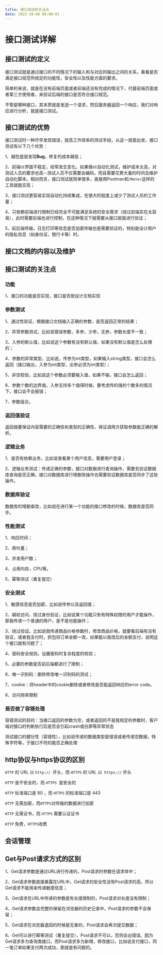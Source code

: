 ```yaml
---
title: 接口测试的关注点
date: 2022-10-08 00:00:01
---
```


# 接口测试详解

## 接口测试的定义

接口测试就是通过接口的不同情况下的输入和与对应的输出之间的关系，看看是否满足接口规范所规定的功能性，安全性以及性能方面的要求。

简单的来说，就是在没有前端页面或者前端还没有完成的情况下，代替前端页面或者第三方使用者，来验证后端的接口是否符合接口规范。

不管是哪种接口，其本质就是发送一个请求，然后服务器返回一个响应，我们对响应进行分析，就是接口测试。

## 接口测试的优势

接口测试时一种尽早发现错误，提高工作效率的测试手段，从这一层面出发，接口测试有以下几个优势：

1、越在底层发现**Bug**，修复的成本越低；

2、前端`UI`界面不稳定，经常发生变化。如果做`UI`自动化测试，维护成本太高，对测试人员的要求也高--测试人员不仅需要会编码，而且需要花费大量的时间去维护自动化脚本。相对而言，接口测试就简单很多，直接用Postman和`JMeter`这样的工具就能实现；

3、接口测试更容易实现自动化持续集成，在很大的程度上减少了测试人员的工作量；

4、只依赖前端进行限制已经完全不可能满足系统的安全需求（绕过前端实在太容易），此时需要后端也进行控制，在这种情况下就需要从接口层面进行验证；

5、前后端传输，日志打印等信息是否加密传输也是需要验证的，特别是设计用户的隐私信息（如身份证，银行卡等）时。

## 接口文档的内容以及维护

## 接口测试的关注点

### 功能

1、接口的功能是否实现，接口是否按设计文档实现

### 参数测试

1、通过性验证，根据接口文档输入正确的参数，是否返回正常的结果；

2、异常参数测试，比如说错误参数，多参，少参，无参，参数长度不一致；

3、入参的默认值，比如说这个参数有没有默认值，如果没有默认值是怎么处理的；

4、参数的异常类型，比如说，传参为int类型，如果输入string类型，接口会怎么返回（接口输出，入参为int类型，出参必须为int类型）；

5、非空校验，比如说这个参数必须要输入值，如果不输，接口会怎么返回；

6、参数个数的边界值，入参支持多个值得时候，要考虑传的值的个数多的情况下，接口会不会报错；

7、参数组合。

### 返回值验证

返回值要保证内容需要的正确性和类型的正确性，保证调用方获取参数能正确的解析。

### 逻辑业务

1、是否有依赖业务，比如说查看某个用户信息，需要用户登录；

2、逻辑业务测试：传递正确的参数，接口对数据进行查询操作，需要去验证数据库查询是否正确，接口对数据库进行增删改操作也需要验证数据库是否同步了这些操作。

### 数据库验证

数据库的增删查改，比如说在进行某一个功能的接口修改的时候，数据库是否同步。

### 性能测试

1、响应时间；

2、吞吐量；

3、并发用户数；

4、占用内存，CPU等。

5、幂等测试（重复提交）

### 安全测试

1、敏感信息是否加密，比如说传参以及返回值；

2、越权访问，绕过身份验证，比如说某个功能只有有特殊权限的用户才能操作，那我传递一个普通的用户，是不是也能操作；

3、绕过验证。比如说我传递商品价格参数时，修改商品价格，就要看后端有没有验证，或者我支付时，抓包将订单金额一改，如果能以我改后的金额支付，说明这个接口就有问题了；

4、密码安全规则，设置密码时复杂程度的校验；

5、必要的参数是否前后端都进行了限制；

6、唯一识别码：删除修改唯一识别码的测试；

7、cookie：将header中的cookie删除或者修改是否能返回响应的error code。

8、访问频率限制

### 是否做了容错处理

容错测试的目的：当接口返回的参数为空，或者返回的不是我规定的参数时，客户端对接口的判断执行后是否会引起crash或白屏等异常状态

测试接口的健壮性（容错性），比如说传递的数据类型是错误或者传递空数据，特殊字符等，于接口不符的能否正确处理

## http协议与https协议的区别

`HTTP` 的 URL 以 `http:// `开头，而 `HTTPS` 的 URL 以` https://` 开头 

`HTTP` 是不安全的，而 `HTTPS `是安全的 

`HTTP` 标准端口是 80 ，而 `HTTPS` 的标准端口是 443 

`HTTP` 无需加密，而` HTTPS `对传输的数据进行加密 

`HTTP` 无需证书，而 `HTTPS` 需要认证证书 

`HTTP` 免费，`HTTPS`收费

## 会话管理

## Get与Post请求方式的区别

1、Get请求参数是通过URL进行传递的，Post请求的参数在请求体中；

2、Get请求参数直接暴露在URL中，Get请求的安全性没有Post请求的高，所以Get请求不能用来传递敏感信息；

3、Get请求在URL中传递的参数是有长度限制的，Post请求对长度没有限制；

4、Get请求参数会完整的保留在浏览器的历史记录中，Post请求的参数不会保留；

5、Get请求在浏览器退回的时候是无害的，Post请求会再次提交数据；

6、Get可以进行幂等测试（重复提交），Post请求不可以，否则会出错误。因为Get请求多为查询类接口，而Post请求多为新增，修改接口，比如说支付接口，同一笔订单如果支付两次成功，那就是有问题的。






